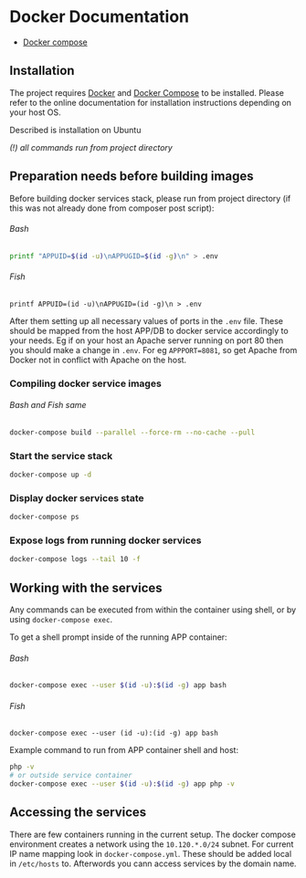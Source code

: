 # Docker Documentation

* [Docker compose](docker-compose.md)

## Installation

The project requires [Docker] and [Docker Compose] to be installed.
Please refer to the online documentation for installation instructions 
depending on your host OS.

Described is installation on Ubuntu

[Docker]: https://docs.docker.com/install/linux/docker-ce/ubuntu/
[Docker compose]: https://docs.docker.com/compose/install/

_(!) all commands run from project directory_

## Preparation needs before building images

Before building docker services stack, please run from project directory 
(if this was not already done from composer post script):
###### Bash
```bash
printf "APPUID=$(id -u)\nAPPUGID=$(id -g)\n" > .env
```
###### Fish
```fish
printf APPUID=(id -u)\nAPPUGID=(id -g)\n > .env
```

After them setting up all necessary values of ports in the `.env` file.
These should be mapped from the host APP/DB to docker service accordingly to your needs.
Eg if on your host an Apache server running on port 80 then you should 
make a change in `.env`. For eg `APPPORT=8081`, so get Apache from Docker 
not in conflict with Apache on the host.


### Compiling docker service images

###### Bash and Fish same
```bash
docker-compose build --parallel --force-rm --no-cache --pull
```

### Start the service stack

```bash
docker-compose up -d
```

### Display docker services state
```bash
docker-compose ps
```

### Expose logs from running docker services
```bash
docker-compose logs --tail 10 -f
```

## Working with the services

Any commands can be executed from within the container using shell, 
or by using `docker-compose exec`.

To get a shell prompt inside of the running APP container:
###### Bash
```bash
docker-compose exec --user $(id -u):$(id -g) app bash
```
###### Fish
```fish
docker-compose exec --user (id -u):(id -g) app bash
```

Example command to run from APP container shell and host:

```bash
php -v
# or outside service container
docker-compose exec --user $(id -u):$(id -g) app php -v
```

## Accessing the services

There are few containers running in the current setup.
The docker compose environment creates a network using the `10.120.*.0/24` subnet.
For current IP name mapping look in `docker-compose.yml`. These should be added 
local in `/etc/hosts` to. Afterwords you cann access services by the  domain name.


